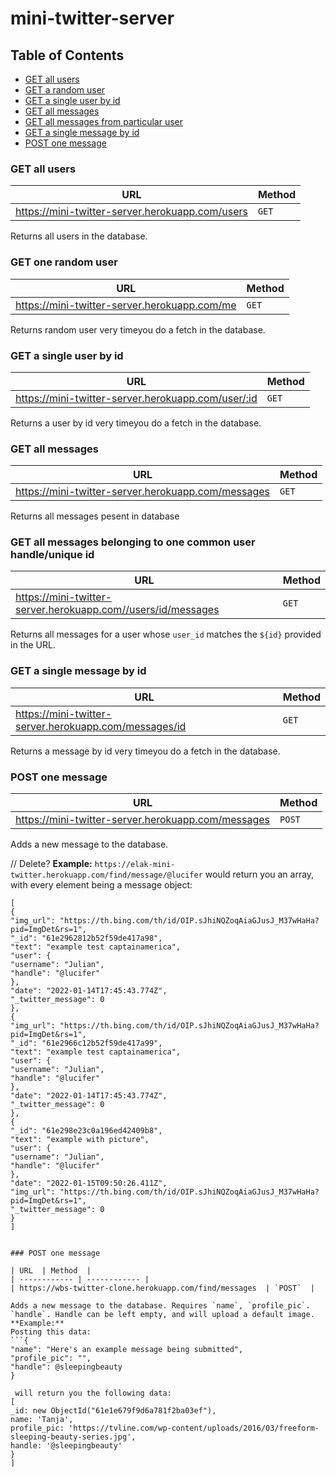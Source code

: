 # mini-twitter-server

## Table of Contents

- [GET all users](https://mini-twitter-server.herokuapp.com/users)
- [GET a random user](https://mini-twitter-server.herokuapp.com/me)
- [GET a single user by id](https://mini-twitter-server.herokuapp.com/user/:id)
- [GET all messages ](https://mini-twitter-server.herokuapp.com/messages)
- [GET all messages from particular user ](https://mini-twitter-server.herokuapp.com//users/id/messages)
- [GET a single message by id](https://mini-twitter-server.herokuapp.com/messages/id)
- [POST one message](https://mini-twitter-server.herokuapp.com/messages)


### GET all users

| URL                                             | Method |
| ----------------------------------------------- | ------ |
| https://mini-twitter-server.herokuapp.com/users | `GET`  |

Returns all users in the database.


### GET one random user

| URL                                          | Method |
| -------------------------------------------- | ------ |
| https://mini-twitter-server.herokuapp.com/me | `GET`  |

Returns random user very timeyou do a fetch in the database.


### GET a single user by id

| URL                                                | Method |
| -------------------------------------------------- | ------ |
| https://mini-twitter-server.herokuapp.com/user/:id | `GET`  |

Returns a user by id very timeyou do a fetch in the database.


### GET all messages

| URL                                                | Method |
| -------------------------------------------------- | ------ |
| https://mini-twitter-server.herokuapp.com/messages | `GET`  |

Returns all messages pesent in database


### GET all messages belonging to one common user handle/unique id

| URL                                                          | Method |
| ------------------------------------------------------------ | ------ |
| https://mini-twitter-server.herokuapp.com//users/id/messages | `GET`  |

Returns all messages for a user whose `user_id` matches the `${id}` provided in the URL.


### GET a single message by id

| URL                                                   | Method |
| ----------------------------------------------------- | ------ |
| https://mini-twitter-server.herokuapp.com/messages/id | `GET`  |

Returns a message by id very timeyou do a fetch in the database.

### POST one message

| URL                                                 | Method  |
| --------------------------------------------------- | ------- |
| https://mini-twitter-server.herokuapp.com/messages  | `POST`  |

Adds a new message to the database.


// Delete?
**Example:**
`https://elak-mini-twitter.herokuapp.com/find/message/@lucifer` would return you an array, with every element being a message object:

```
[
{
"img_url": "https://th.bing.com/th/id/OIP.sJhiNQZoqAiaGJusJ_M37wHaHa?pid=ImgDet&rs=1",
"_id": "61e2962812b52f59de417a98",
"text": "example test captainamerica",
"user": {
"username": "Julian",
"handle": "@lucifer"
},
"date": "2022-01-14T17:45:43.774Z",
"_twitter_message": 0
},
{
"img_url": "https://th.bing.com/th/id/OIP.sJhiNQZoqAiaGJusJ_M37wHaHa?pid=ImgDet&rs=1",
"_id": "61e2966c12b52f59de417a99",
"text": "example test captainamerica",
"user": {
"username": "Julian",
"handle": "@lucifer"
},
"date": "2022-01-14T17:45:43.774Z",
"_twitter_message": 0
},
{
"_id": "61e298e23c0a196ed42409b8",
"text": "example with picture",
"user": {
"username": "Julian",
"handle": "@lucifer"
},
"date": "2022-01-15T09:50:26.411Z",
"img_url": "https://th.bing.com/th/id/OIP.sJhiNQZoqAiaGJusJ_M37wHaHa?pid=ImgDet&rs=1",
"_twitter_message": 0
}
]


### POST one message

| URL  | Method  |
| ------------ | ------------ |
| https://wbs-twitter-clone.herokuapp.com/find/messages  | `POST`  |

Adds a new message to the database. Requires `name`, `profile_pic`. `handle`. Handle can be left empty, and will upload a default image.
**Example:**
Posting this data:
```{
"name": "Here's an example message being submitted",
"profile_pic": "",
"handle": @sleepingbeauty
}

 will return you the following data:
[
_id: new ObjectId("61e1e679f9d6a781f2ba03ef"),
name: 'Tanja',
profile_pic: 'https://tvline.com/wp-content/uploads/2016/03/freeform-sleeping-beauty-series.jpg',
handle: '@sleepingbeauty'
}
]

